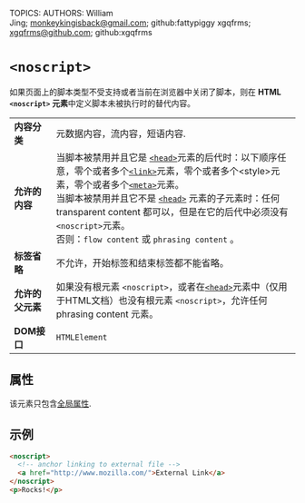 TOPICS: <noscript>
AUTHORS: William Jing; monkeykingisback@gmail.com; github:fattypiggy
         xgqfrms; xgqfrms@github.com; github:xgqfrms

# `<noscript>`

如果页面上的脚本类型不受支持或者当前在浏览器中关闭了脚本，则在 **HTML `<noscript>` 元素**中定义脚本未被执行时的替代内容。

|  |  |
| :-- | :-- |
| **内容分类** | 元数据内容，流内容，短语内容. |
| **允许的内容** | 当脚本被禁用并且它是 [`<head>`](/zh-hans/webfrontend/<head>)元素的后代时：以下顺序任意，零个或者多个[`<link>`](/zh-hans/webfrontend/<link>)元素，零个或者多个&lt;style&gt;元素，零个或者多个[`<meta>`](/zh-hans/webfrontend/<meta>)元素。<br>当脚本被禁用并且它不是 [`<head>`](/zh-hans/webfrontend/<head>) 元素的子元素时：任何transparent content 都可以，但是在它的后代中必须没有 `<noscript>`元素。<br>否则：`flow content` 或 `phrasing content` 。|
| **标签省略** | 不允许，开始标签和结束标签都不能省略。|
| **允许的父元素** | 如果没有根元素 `<noscript>`，或者在[`<head>`](/zh-hans/webfrontend/<head>)元素中（仅用于HTML文档）也没有根元素 `<noscript>`，允许任何 phrasing content 元素。|
| **DOM接口** | `HTMLElement` |

## 属性

该元素只包含[全局属性](/zh-hans/webfrontend/HTML_Global_Attributes).

## 示例

```html
<noscript>
  <!-- anchor linking to external file -->
  <a href="http://www.mozilla.com/">External Link</a>
</noscript>
<p>Rocks!</p>
```
